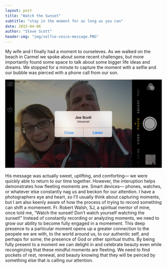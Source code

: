 ```yaml
---
layout: post
title: "Watch the Sunset"
subtitle: "stay in the moment for as long as you can"
date: 2015-04-06
author: "Steve Scott"
header-img: "img/selfie-voice-message.PNG"
---
```


My wife and I finally had a moment to ourseleves.  As we walked on the beach in Carmel we spoke about some recent challenges, but more importantly found some space to talk about some bigger life ideas and dreams.  We stopped for a minute to capture the moment with a selfie and our bubble was pierced with a phone call from our son. 

![](/img/selfie-voice-message.png)

His message was actually sweet, uplifting, and comforting— we were quickly able to return to our time together.  However, the interuption helps demonstrates how fleeting moments are.  Smart devices— phones, watches, or whatever else constantly nag us and beckon for our attention.  I have a photographers eye and heart, so I’ll usually think about capturing moments, but I am also keenly aware of how the process of trying to record something can shift a momement.  Fr. Robert Walsh, SJ, a spiritual mentor of mine, once told me, “Watch the sunset! Don’t watch yourself watching the sunset!”   Instead of constantly recording or analyzing moments, we need to grow our ability to become fully engaged in a momement.  This deep presence to a particular moment opens up a greater connection to the peopele we are with, to the world around us, to our authentic self, and perhaps for some, the presence of God or other spiritual truths.  By being fully present to a moment we can delight in and celebrate beauty even while reconginzing that these mindful moments are fleeting.  We need to find pockets of rest, renewal, and beauty knowing that they will be peirced by something else that is calling our attention.  